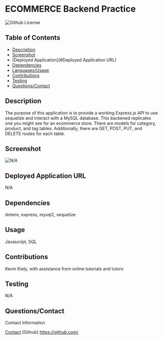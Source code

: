 # ECOMMERCE Backend Practice
  ![Github License](https://img.shields.io/badge/0f7743)

## Table of Contents
* [Description](#Description)
* [Screenshot](#Screenshot)
* [Deployed Application](#Deployed Application URL)
* [Dependencies](#Dependencies)
* [Languages/Usage](#Usage)
* [Contributions](#Contributions)
* [Testing](#Testing)
* [Questions/Contact](#Questions/Contact)

## Description
The purpose of this application is to provide a working Express.js API to use sequelize and interact with a MySQL database. This backened replicates one you might see for an ecommerce store. There are models for category, product, and tag tables. Additionally, there are GET, POST, PUT, and DELETE routes for each table. 

## Screenshot
![N/A](N/A)

## Deployed Application URL
N/A

## Dependencies
dotenv, express, mysql2, sequelize

## Usage
Javascript, SQL

## Contributions
Kevin Kiely, with assistance from online tutorials and tutors

## Testing 
N/A

## Questions/Contact
Contact Information

[Contact](mailto:)
[Github] https://github.com/